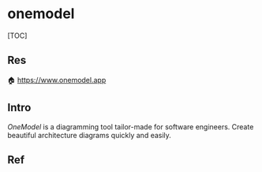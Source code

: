 # onemodel

[TOC]



## Res
🏠 https://www.onemodel.app


## Intro
_OneModel_ is a diagramming tool tailor-made for software engineers. Create beautiful architecture diagrams quickly and easily.



## Ref

